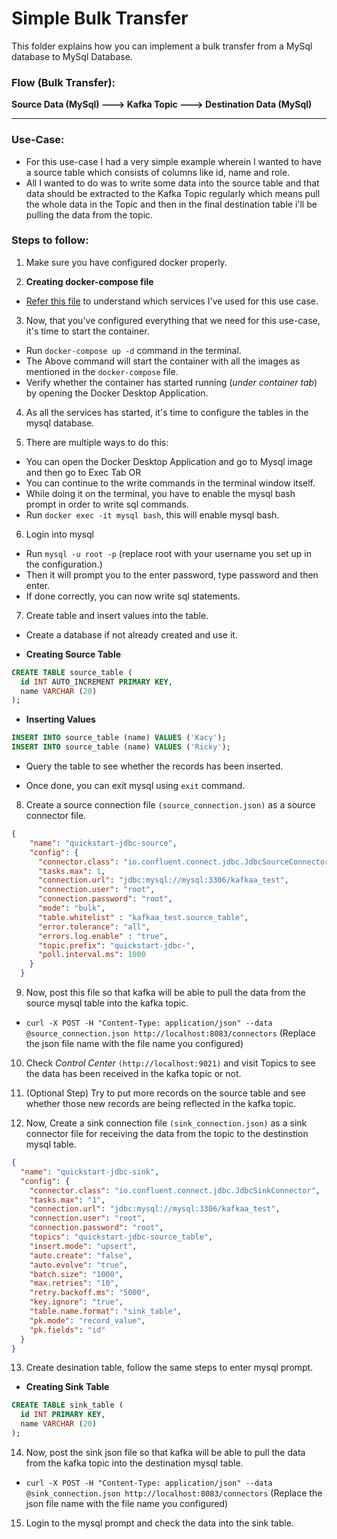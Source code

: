 # Simple Bulk Transfer

This folder explains how you can implement a bulk transfer from a MySql database to MySql Database.

### Flow (Bulk Transfer):
**Source Data (MySql) ---> Kafka Topic ---> Destination Data (MySql)**

---
### Use-Case:

- For this use-case I had a very simple example wherein I wanted to have a source table which consists of columns like id, name and role.
- All I wanted to do was to write some data into the source table and that data should be extracted to the Kafka Topic regularly which means pull the whole data in the Topic and then in the final destination table i'll be pulling the data from the topic.

### Steps to follow:

1. Make sure you have configured docker properly.

2. **Creating docker-compose file**
  - [Refer this file](https://github.com/RahulRoy-rsp/Kafka_On_Docker/blob/main/Use_Case_1/docker-compoese.yml) to understand which services I've used for this use case.

3. Now, that you've configured everything that we need for this use-case, it's time to start the container.
  - Run `docker-compose up -d` command in the terminal.
  - The Above command will start the container with all the images as mentioned in the `docker-compose` file.
  - Verify whether the container has started running (*under container tab*) by opening the Docker Desktop Application.

4. As all the services has started, it's time to configure the tables in the mysql database.

5. There are multiple ways to do this:
  - You can open the Docker Desktop Application and go to Mysql image and then go to Exec Tab
  OR
  - You can continue to the write commands in the terminal window itself.
  - While doing it on the terminal, you have to enable the mysql bash prompt in order to write sql commands.
  - Run `docker exec -it mysql bash`, this will enable mysql bash.

6. Login into mysql
  - Run `mysql -u root -p` (replace root with your username you set up in the configuration.)
  - Then it will prompt you to the enter password, type password and then enter.
  - If done correctly, you can now write sql statements.

7. Create table and insert values into the table.

  - Create a database if not already created and use it.

  - **Creating Source Table**
  ```sql
  CREATE TABLE source_table (
    id INT AUTO_INCREMENT PRIMARY KEY,
    name VARCHAR (20)
  );
  ```

  - **Inserting Values**
  ```sql
  INSERT INTO source_table (name) VALUES ('Kacy');
  INSERT INTO source_table (name) VALUES ('Ricky');
  ```

  - Query the table to see whether the records has been inserted.

  - Once done, you can exit mysql using `exit` command.

8. Create a source connection file `(source_connection.json)` as a source connector file.
  ```json
  {
      "name": "quickstart-jdbc-source",
      "config": {
        "connector.class": "io.confluent.connect.jdbc.JdbcSourceConnector",
        "tasks.max": 1,
        "connection.url": "jdbc:mysql://mysql:3306/kafkaa_test",
        "connection.user": "root",
        "connection.password": "root",
        "mode": "bulk",
        "table.whitelist" : "kafkaa_test.source_table",
        "error.tolerance": "all",
        "errors.log.enable" : "true",
        "topic.prefix": "quickstart-jdbc-",
        "poll.interval.ms": 1000
      }
    }
  ```

9. Now, post this file so that kafka will be able to pull the data from the source mysql table into the kafka topic.

  - `curl -X POST -H "Content-Type: application/json" --data @source_connection.json http://localhost:8083/connectors` (Replace the json file name with the file name you configured)

10. Check *Control Center* `(http://localhost:9021)` and visit Topics to see the data has been received in the kafka topic or not.

11. (Optional Step) Try to put more records on the source table and see whether those new records are being reflected in the kafka topic.

12. Now, Create a sink connection file `(sink_connection.json)` as a sink connector file for receiving the data from the topic to the destinstion mysql table.
  ```json
  {
    "name": "quickstart-jdbc-sink",
    "config": {
      "connector.class": "io.confluent.connect.jdbc.JdbcSinkConnector",
      "tasks.max": "1",
      "connection.url": "jdbc:mysql://mysql:3306/kafkaa_test",
      "connection.user": "root",
      "connection.password": "root",
      "topics": "quickstart-jdbc-source_table",
      "insert.mode": "upsert",
      "auto.create": "false",
      "auto.evolve": "true",
      "batch.size": "1000",
      "max.retries": "10",
      "retry.backoff.ms": "5000",
      "key.ignore": "true",
      "table.name.format": "sink_table",
      "pk.mode": "record_value",
      "pk.fields": "id"
    }
  }
  ```

13. Create desination table, follow the same steps to enter mysql prompt.
  - **Creating Sink Table**
  ```sql
  CREATE TABLE sink_table (
    id INT PRIMARY KEY,
    name VARCHAR (20)
  );
  ```

14. Now, post the sink json file so that kafka will be able to pull the data from the kafka topic into the destination mysql table.

  - `curl -X POST -H "Content-Type: application/json" --data @sink_connection.json http://localhost:8083/connectors` (Replace the json file name with the file name you configured)

15. Login to the mysql prompt and check the data into the sink table.